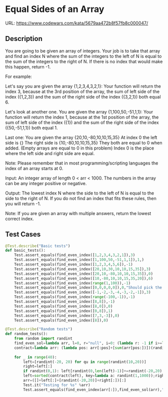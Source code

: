 # Equal Sides of an Array

URL: https://www.codewars.com/kata/5679aa472b8f57fb8c000047/

## Description

You are going to be given an array of integers. Your job is to take that array and find an index N where the sum of the integers to the left of N is equal to the sum of the integers to the right of N. If there is no index that would make this happen, return -1.

For example:

Let's say you are given the array {1,2,3,4,3,2,1}:
Your function will return the index 3, because at the 3rd position of the array, the sum of left side of the index ({1,2,3}) and the sum of the right side of the index ({3,2,1}) both equal 6.

Let's look at another one.
You are given the array {1,100,50,-51,1,1}:
Your function will return the index 1, because at the 1st position of the array, the sum of left side of the index ({1}) and the sum of the right side of the index ({50,-51,1,1}) both equal 1.

Last one:
You are given the array {20,10,-80,10,10,15,35}
At index 0 the left side is {}
The right side is {10,-80,10,10,15,35}
They both are equal to 0 when added. (Empty arrays are equal to 0 in this problem)
Index 0 is the place where the left side and right side are equal.

Note: Please remember that in most programming/scripting languages the index of an array starts at 0.

Input:
An integer array of length 0 < arr < 1000. The numbers in the array can be any integer positive or negative.

Output:
The lowest index N where the side to the left of N is equal to the side to the right of N. If you do not find an index that fits these rules, then you will return -1.

Note:
If you are given an array with multiple answers, return the lowest correct index.

## Test Cases

```py
@Test.describe("Basic tests")
def basic_tests():
    Test.assert_equals(find_even_index([1,2,3,4,3,2,1]),3)
    Test.assert_equals(find_even_index([1,100,50,-51,1,1]),1,)
    Test.assert_equals(find_even_index([1,2,3,4,5,6]),-1)
    Test.assert_equals(find_even_index([20,10,30,10,10,15,35]),3)
    Test.assert_equals(find_even_index([20,10,-80,10,10,15,35]),0)
    Test.assert_equals(find_even_index([10,-80,10,10,15,35,20]),6)
    Test.assert_equals(find_even_index(range(1,100)),-1)
    Test.assert_equals(find_even_index([0,0,0,0,0]),0,"Should pick the first index if more cases are valid")
    Test.assert_equals(find_even_index([-1,-2,-3,-4,-3,-2,-1]),3)
    Test.assert_equals(find_even_index(range(-100,-1)),-1)
    Test.assert_equals(find_even_index([8,8]),-1)
    Test.assert_equals(find_even_index([8,0]),0)
    Test.assert_equals(find_even_index([0,8]),1)
    Test.assert_equals(find_even_index([7,3,-3]),0)
    Test.assert_equals(find_even_index([8]),0)

@Test.describe("Random tests")
def random_tests():
    from random import randint
    find_even_sol=lambda arr, l=0, r="null", i=0: (lambda r: -1 if i>=len(arr) else i if r==l else find_even_sol(arr, l+arr[i], r-(0 if i+1>=len(arr) else arr[i+1]), i+1))(r if r!="null" else sum(arr[1:]))
    contract=lambda arr: (lambda pos: arr[:pos]+[sum(arr[pos:])])(randint(0,len(arr)-1))
    
    for _ in range(40):
        left=[randint(-20, 20) for qu in range(randint(10,20))]
        right=left[:]
        if randint(0,1): left[randint(0,len(left)-1)]+=randint(-20,20)
        left=sorted(contract(left), key=lambda a: randint(1,1000));right=sorted(contract(right), key=lambda a: randint(1,1000))
        arr=([]+left[:]+[randint(-20,20)]+right[:])[:]
        Test.it("Testing for %s" %arr)
        Test.assert_equals(find_even_index(arr[:]),find_even_sol(arr),"It should work for random inputs too")
```        

